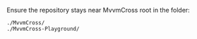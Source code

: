 Ensure the repository stays near MvvmCross root in the folder:
```
./MvvmCross/
./MvvmCross-Playground/
```
